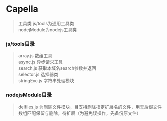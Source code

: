 # Capella
> 工具类
> js/tools为通用工具类  
> nodejModule为nodejs工具类  
### js/tools目录  
> array.js 数组工具  
> async.js 异步请求工具  
> search.js 获取本域名search参数并返回  
> selector.js 选择器类  
> stringExc.js 字符串处理模块 

### nodejsModule目录
> delfiles.js 为删除文件模块，目支持删除指定扩展名的文件，用无后缀文件数组匹配保留与删除，待扩展（为避免误操作，先备份原文件）   
